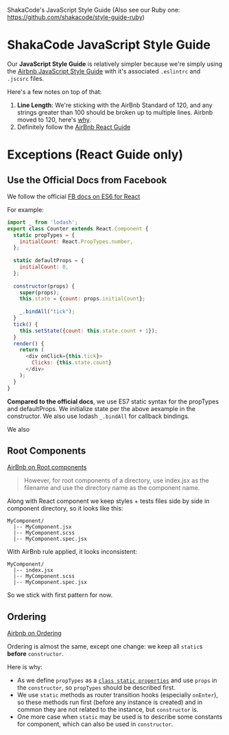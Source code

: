 ShakaCode's JavaScript Style Guide (Also see our Ruby one: https://github.com/shakacode/style-guide-ruby)

# ShakaCode JavaScript Style Guide

Our **JavaScript Style Guide** is relatively simpler because we're simply using the [Airbnb JavaScript Style Guide](https://github.com/airbnb/javascript) with it's associated `.eslintrc` and `.jscsrc` files.

Here's a few notes on top of that:

1. **Line Length**: We're sticking with the AirBnb Standard of 120, and any strings greater than 100 should be broken up to multiple lines. Airbnb moved to 120, here's [why](https://github.com/airbnb/javascript/pull/458).
2. Definitely follow the [AirBnb React Guide](https://github.com/airbnb/javascript/blob/master/react/README.md)


# Exceptions (React Guide only)

## Use the Official Docs from Facebook
We follow the official [FB docs on ES6 for React](https://facebook.github.io/react/docs/reusable-components.html#es6-classes)

For example:

```javascript
import _ from 'lodash';
export class Counter extends React.Component {
  static propTypes = {
    initialCount: React.PropTypes.number,
  };
  
  static defaultProps = {
    initialCount: 0,
  };
  
  constructor(props) {
    super(props);
    this.state = {count: props.initialCount};
    
    _.bindAll("tick");
  }
  tick() {
    this.setState({count: this.state.count + 1});
  }
  render() {
    return (
      <div onClick={this.tick}>
        Clicks: {this.state.count}
      </div>
    );
  }
}
```

**Compared to the official docs**, we use ES7 static syntax for the propTypes and defaultProps. We initialize state per the above aexample in the constructor. We also use lodash `_.bindAll` for callback bindings.

We also 

## Root Components
[AirBnb on Root components](https://github.com/airbnb/javascript/blob/master/react/README.md#naming)

> However, for root components of a directory, use index.jsx as the filename and use the directory name as the component name.

Along with React component we keep styles + tests files side by side in component directory, so it looks like this:

```
MyComponent/
  |-- MyComponent.jsx
  |-- MyComponent.scss
  |-- MyComponent.spec.jsx
```

With AirBnb rule applied, it looks inconsistent:

```
MyComponent/
  |-- index.jsx
  |-- MyComponent.scss
  |-- MyComponent.spec.jsx
```

So we stick with first pattern for now.

## Ordering
[Airbnb on Ordering](https://github.com/airbnb/javascript/blob/master/react/README.md#ordering)

Ordering is almost the same, except one change: we keep all `static`s **before** `constructor`.

Here is why:

* As we define `propTypes` as a [`class static properties`](https://github.com/jeffmo/es-class-fields-and-static-properties) and use `props` in the `constructor`, so `propTypes` should be described first.
* We use `static` methods as router transition hooks (especially `onEnter`), so these methods run first (before any instance is created) and in common they are not related to the instance, but `constructor` is.
* One more case when `static` may be used is to describe some constants for component, which can also be used in `constructor`.
